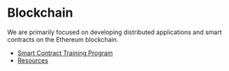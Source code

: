 # Blockchain

We are primarily focused on developing distributed applications and smart contracts on the Ethereum blockchain.

* [Smart Contract Training Program](training.md)
* [Resources](resources.md)